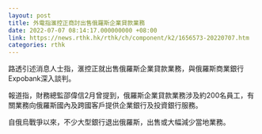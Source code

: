 ```yaml
---
layout: post
title: 外電指滙控正商討出售俄羅斯企業貸款業務
date: 2022-07-07 08:14:17.000000000 +08:00
link: https://news.rthk.hk/rthk/ch/component/k2/1656573-20220707.htm
categories: rthk
---
```


路透引述消息人士指，滙控正就出售俄羅斯企業貸款業務，與俄羅斯商業銀行Expobank深入談判。

報道指，財務總監邵偉信2月曾提到，俄羅斯企業貸款業務涉及約200名員工，有關業務向俄羅斯國內及跨國客戶提供企業銀行及投資銀行服務。

自俄烏戰爭以來，不少大型銀行退出俄羅斯，出售或大幅減少當地業務。
